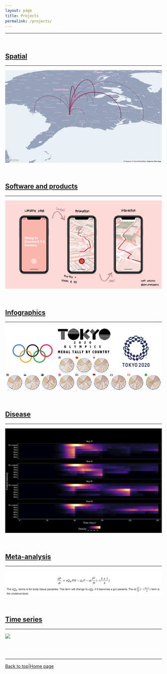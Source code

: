 ```yaml
---
layout: page
title: Projects    
permalink: /projects/
---
```

<a id="top"></a>

******      

<br>      

## [Spatial](./spatial.md)  

******  

![](spatial/spatial_h.jpg)   

<br>  

## [Software and products](./coding_club.md)          
  
******    

![](30daymap2020/day26_flow.jpg)               
  
<br>  

## [Infographics](./infographics.md)            
  
******    

![](infographics/header1.jpg)                    
  
<br>  

## [Disease](./disease.md)  
  
******    

![](disease/disease5.png)      

<br>  

## [Meta-analysis](./meta.md)  

******    

![](meta/metae6.jpg)  
 
<br>  

## [Time series](./time_series.md)  

******  

![](time_series/ts3.png)    

<br>  
<br>  

******  

[Back to top](#top)|[Home page](./index.md)

